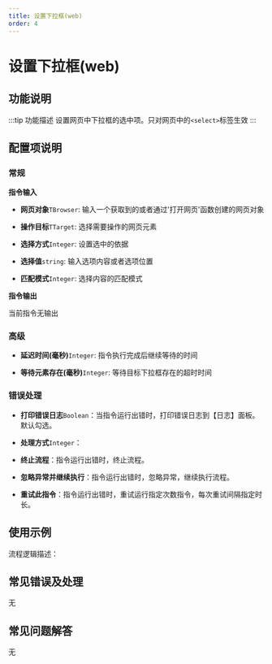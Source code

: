 ```yaml
---
title: 设置下拉框(web)
order: 4
---
```


# 设置下拉框(web)

## 功能说明

:::tip 功能描述
设置网页中下拉框的选中项。只对网页中的`<select>`标签生效
:::

## 配置项说明

### 常规

**指令输入**

- **网页对象**`TBrowser`: 输入一个获取到的或者通过'打开网页'函数创建的网页对象

- **操作目标**`TTarget`: 选择需要操作的网页元素

- **选择方式**`Integer`: 设置选中的依据

- **选择值**`string`: 输入选项内容或者选项位置

- **匹配模式**`Integer`: 选择内容的匹配模式


**指令输出**

当前指令无输出

### 高级

- **延迟时间(毫秒)**`Integer`: 指令执行完成后继续等待的时间

- **等待元素存在(毫秒)**`Integer`: 等待目标下拉框存在的超时时间

### 错误处理

- **打印错误日志**`Boolean`：当指令运行出错时，打印错误日志到【日志】面板。默认勾选。

- **处理方式**`Integer`：

 - **终止流程**：指令运行出错时，终止流程。

 - **忽略异常并继续执行**：指令运行出错时，忽略异常，继续执行流程。

 - **重试此指令**：指令运行出错时，重试运行指定次数指令，每次重试间隔指定时长。

## 使用示例

流程逻辑描述：

## 常见错误及处理

无

## 常见问题解答

无

